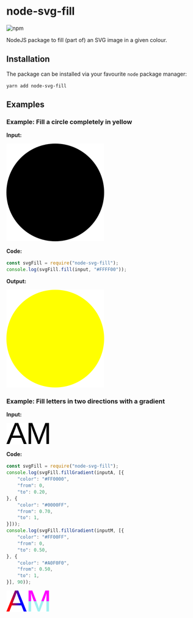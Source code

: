 # node-svg-fill

![npm](https://img.shields.io/npm/v/node-svg-fill?style=flat-square)

NodeJS package to fill (part of) an SVG image in a given colour.

## Installation

The package can be installed via your favourite `node` package manager:

```
yarn add node-svg-fill
```

## Examples

### Example: Fill a circle completely in yellow

**Input:**

![examples/full/input.svg](examples/fill/input.svg)

**Code:**

```js
const svgFill = require("node-svg-fill");
console.log(svgFill.fill(input, "#FFFF00"));
```

**Output:**

![examples/full/output.svg](examples/fill/output.svg)

### Example: Fill letters in two directions with a gradient

**Input:**

![examples/gradient/input-a.svg](examples/gradient/input-a.svg)
![examples/gradient/input-m.svg](examples/gradient/input-m.svg)

**Code:**

```js
const svgFill = require("node-svg-fill");
console.log(svgFill.fillGradient(inputA, [{
    "color": "#FF0000",
    "from": 0,
    "to": 0.20,
}, {
    "color": "#0000FF",
    "from": 0.70,
    "to": 1,
}]));
console.log(svgFill.fillGradient(inputM, [{
    "color": "#FF00FF",
    "from": 0,
    "to": 0.50,
}, {
    "color": "#A0F0F0",
    "from": 0.50,
    "to": 1,
}], 90));
```

![examples/gradient/output-a.svg](examples/gradient/output-a.svg)
![examples/gradient/output-m.svg](examples/gradient/output-m.svg)
